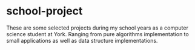 # school-project
These are some selected projects during my school years as a computer science student at York. Ranging from pure algorithms implementation to small applications as well as data structure implementations.
